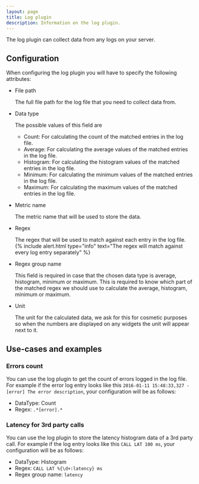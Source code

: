 ```yaml
---
layout: page
title: Log plugin
description: Information on the log plugin.
---
```


The log plugin can collect data from any logs on your server.

## Configuration
When configuring the log plugin you will have to specify the following attributes:

* File path

    The full file path for the log file that you need to collect data from.

* Data type

    The possible values of this field are

    * Count: For calculating the count of the matched entries in the log file.
    * Average: For calculating the average values of the matched entries in the log file.
    * Histogram: For calculating the histogram values of the matched entries in the log file.
    * Minimum: For calculating the minimum values of the matched entries in the log file.
    * Maximum: For calculating the maximum values of the matched entries in the log file.

* Metric name

    The metric name that will be used to store the data.

* Regex

    The regex that will be used to match against each entry in the log file.
    {% include alert.html type="info" text="The regex will match against every log entry separately" %}

* Regex group name

    This field is required in case that the chosen data type is average, histogram, minimum or maximum. This is required to know which part of the matched regex we should use to calculate the average, histogram, minimum or maximum.

* Unit

    The unit for the calculated data, we ask for this for cosmetic purposes so when the numbers are displayed on any widgets the unit will appear next to it.

## Use-cases and examples

### Errors count
You can use the log plugin to get the count of errors logged in the log file. For example if the error log entry looks like this `2016-01-11 15:48:33,327 - [error] The error description`, your configuration will be as follows:

* DataType: Count
* Regex: `.*[error].*`

### Latency for 3rd party calls
You can use the log plugin to store the latency histogram data of a 3rd party call. For example if the log entry looks like this `CALL LAT 100 ms`, your configuration will be as follows:

* DataType: Histogram
* Regex: `CALL LAT %{\d+:latency} ms`
* Regex group name: `latency`
